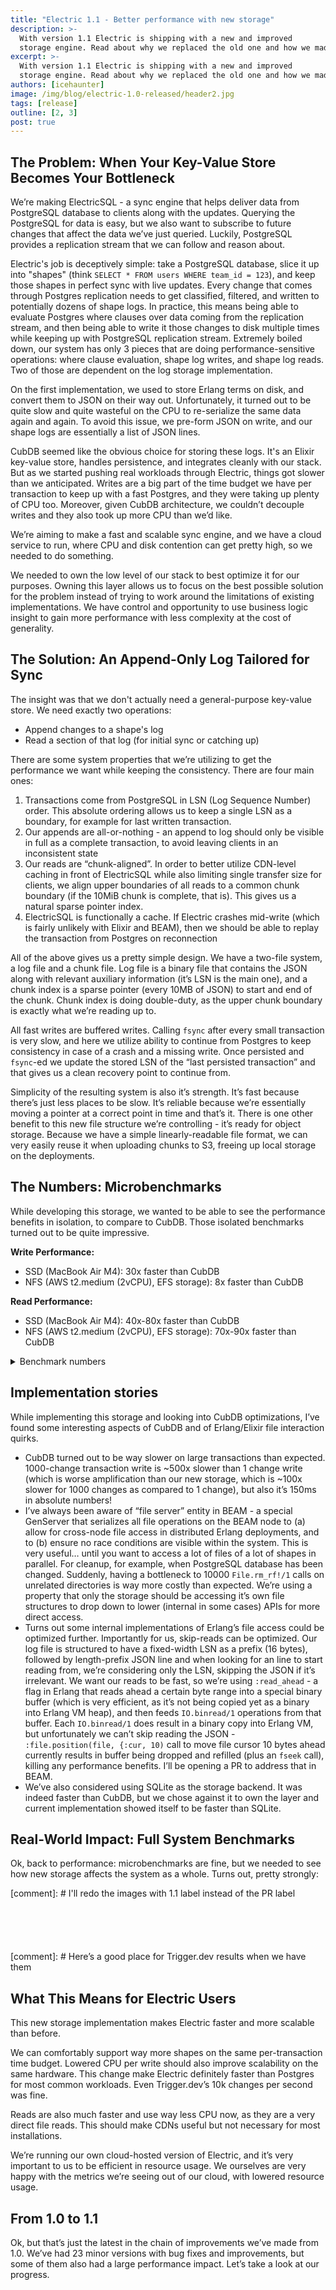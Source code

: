 ```yaml
---
title: "Electric 1.1 - Better performance with new storage"
description: >-
  With version 1.1 Electric is shipping with a new and improved
  storage engine. Read about why we replaced the old one and how we made it fast.
excerpt: >-
  With version 1.1 Electric is shipping with a new and improved
  storage engine. Read about why we replaced the old one and how we made it fast.
authors: [icehaunter]
image: /img/blog/electric-1.0-released/header2.jpg
tags: [release]
outline: [2, 3]
post: true
---
```


<script setup>


import oneShapeWriteImg from '/static/img/blog/electric-v1.1-new-storage/1-shape-latency.svg?url'
import nShapesWriteImg from '/static/img/blog/electric-v1.1-new-storage/n-shape-write-latency.svg?url'
import concurrentShapeCreationImg from '/static/img/blog/electric-v1.1-new-storage/concurrent-shape-creation.svg?url'
import writeFanoutImg from '/static/img/blog/electric-v1.1-new-storage/single-shape-fanout.svg?url'
import diverseShapeFanoutImg from '/static/img/blog/electric-v1.1-new-storage/diverse-shape-fanout.svg?url'

</script>

## The Problem: When Your Key-Value Store Becomes Your Bottleneck

We’re making ElectricSQL - a sync engine that helps deliver data from PostgreSQL database to clients along with the updates. Querying the PostgreSQL for data is easy, but we also want to subscribe to future changes that affect the data we’ve just queried. Luckily, PostgreSQL provides a replication stream that we can follow and reason about.

Electric's job is deceptively simple: take a PostgreSQL database, slice it up into "shapes" (think `SELECT * FROM users WHERE team_id = 123`), and keep those shapes in perfect sync with live updates. Every change that comes through Postgres replication needs to get classified, filtered, and written to potentially dozens of shape logs. In practice, this means being able to evaluate Postgres where clauses over data coming from the replication stream, and then being able to write it those changes to disk multiple times while keeping up with PostgreSQL replication stream. Extremely boiled down, our system has only 3 pieces that are doing performance-sensitive operations: where clause evaluation, shape log writes, and shape log reads. Two of those are dependent on the log storage implementation.

On the first implementation, we used to store Erlang terms on disk, and convert them to JSON on their way out. Unfortunately, it turned out to be quite slow and quite wasteful on the CPU to re-serialize the same data again and again. To avoid this issue, we pre-form JSON on write, and our shape logs are essentially a list of JSON lines.

CubDB seemed like the obvious choice for storing these logs. It's an Elixir key-value store, handles persistence, and integrates cleanly with our stack. But as we started pushing real workloads through Electric, things got slower than we anticipated. Writes are a big part of the time budget we have per transaction to keep up with a fast Postgres, and they were taking up plenty of CPU too. Moreover, given CubDB architecture, we couldn’t decouple writes and they also took up more CPU than we’d like.

We’re aiming to make a fast and scalable sync engine, and we have a cloud service to run, where CPU and disk contention can get pretty high, so we needed to do something.

We needed to own the low level of our stack to best optimize it for our purposes. Owning this layer allows us to focus on the best possible solution for the problem instead of trying to work around the limitations of existing implementations. We have control and opportunity to use business logic insight to gain more performance with less complexity at the cost of generality.

## **The Solution: An Append-Only Log Tailored for Sync**

The insight was that we don't actually need a general-purpose key-value store. We need exactly two operations:

- Append changes to a shape's log
- Read a section of that log (for initial sync or catching up)

There are some system properties that we’re utilizing to get the performance we want while keeping the consistency. There are four main ones:

1. Transactions come from PostgreSQL in LSN (Log Sequence Number) order. This absolute ordering allows us to keep a single LSN as a boundary, for example for last written transaction.
2. Our appends are all-or-nothing - an append to log should only be visible in full as a complete transaction, to avoid leaving clients in an inconsistent state
3. Our reads are “chunk-aligned”. In order to better utilize CDN-level caching in front of ElectricSQL while also limiting single transfer size for clients, we align upper boundaries of all reads to a common chunk boundary (if the 10MiB chunk is complete, that is). This gives us a natural sparse pointer index.
4. ElectricSQL is functionally a cache. If Electric crashes mid-write (which is fairly unlikely with Elixir and BEAM), then we should be able to replay the transaction from Postgres on reconnection

All of the above gives us a pretty simple design. We have a two-file system, a log file and a chunk file. Log file is a binary file that contains the JSON along with relevant auxiliary information (it’s LSN is the main one), and a chunk index is a sparse pointer (every 10MB of JSON) to start and end of the chunk. Chunk index is doing double-duty, as the upper chunk boundary is exactly what we’re reading up to.

All fast writes are buffered writes. Calling `fsync` after every small transaction is very slow, and here we utilize ability to continue from Postgres to keep consistency in case of a crash and a missing write. Once persisted and `fsync`-ed we update the stored LSN of the “last persisted transaction” and that gives us a clean recovery point to continue from.

Simplicity of the resulting system is also it’s strength. It’s fast because there’s just less places to be slow. It’s reliable because we’re essentially moving a pointer at a correct point in time and that’s it.
There is one other benefit to this new file structure we’re controlling - it’s ready for object storage. Because we have a simple linearly-readable file format, we can very easily reuse it when uploading chunks to S3, freeing up local storage on the deployments.

## The Numbers: Microbenchmarks

While developing this storage, we wanted to be able to see the performance benefits in isolation, to compare to CubDB. Those isolated benchmarks turned out to be quite impressive.

**Write Performance:**

- SSD (MacBook Air M4): 30x faster than CubDB
- NFS (AWS t2.medium (2vCPU), EFS storage): 8x faster than CubDB

**Read Performance:**

- SSD (MacBook Air M4): 40x-80x faster than CubDB
- NFS (AWS t2.medium (2vCPU), EFS storage): 70x-90x faster than CubDB

<details>

<summary>Benchmark numbers</summary>

### Write throughput, txns/ser with N rows in each txn

MacBook Air M4,

```
##### With input Large transaction (1000 ops) #####
Name                      ips        average  deviation         median         99th %
PureFileStorage        604.71        1.65 ms    ±14.69%        1.64 ms        2.09 ms
FileStorage              5.96      167.68 ms     ±7.61%      164.81 ms      233.74 ms

Comparison:
PureFileStorage        604.71
FileStorage              5.96 - 101.40x slower +166.03 ms

##### With input Medium transaction (20 ops) #####
Name                      ips        average  deviation         median         99th %
PureFileStorage        8.49 K       0.118 ms   ±273.26%     0.00838 ms        1.52 ms
FileStorage            0.29 K        3.49 ms    ±26.57%        3.45 ms        5.32 ms

Comparison:
PureFileStorage        8.49 K
FileStorage            0.29 K - 29.58x slower +3.37 ms

##### With input Small transaction (1 op) #####
Name                      ips        average  deviation         median         99th %
PureFileStorage      104.54 K        9.57 μs  ±1219.24%        1.46 μs        6.83 μs
FileStorage            3.12 K      320.04 μs    ±46.44%         303 μs      605.22 μs

Comparison:
PureFileStorage      104.54 K
FileStorage            3.12 K - 33.46x slower +310.48 μs
```

EC2 machine, CPU Information: Intel(R) Xeon(R) CPU E5-2686 v4 @ 2.30GHz, storage **on EFS drive**

```
##### With input Large transaction (1000 ops) #####
Name                      ips        average  deviation         median         99th %
PureFileStorage         10.07       99.29 ms    ±13.26%      100.69 ms      141.64 ms
FileStorage              1.40      712.58 ms    ±22.05%      725.28 ms      908.44 ms

Comparison:
PureFileStorage         10.07
FileStorage              1.40 - 7.18x slower +613.29 ms

##### With input Medium transaction (20 ops) #####
Name                      ips        average  deviation         median         99th %
PureFileStorage        295.02        3.39 ms   ±289.61%      0.0521 ms       40.94 ms
FileStorage             64.50       15.50 ms    ±38.81%       14.68 ms       33.05 ms

Comparison:
PureFileStorage        295.02
FileStorage             64.50 - 4.57x slower +12.11 ms

##### With input Small transaction (1 op) #####
Name                      ips        average  deviation         median         99th %
PureFileStorage        3.86 K        0.26 ms  ±1408.18%     0.00885 ms      0.0535 ms
FileStorage            0.71 K        1.40 ms   ±313.52%        0.77 ms        6.52 ms

Comparison:
PureFileStorage        3.86 K
FileStorage            0.71 K - 5.40x slower +1.14 ms
```

### Chunk-aligned read throughput, single reader

MacBook Air M4

```
##### With input 10 chunks #####
Name                      ips        average  deviation         median         99th %
PureFileStorage        475.38        2.10 ms    ±33.67%        2.01 ms        5.08 ms
FileStorage              6.49      154.07 ms    ±69.28%      137.81 ms      436.22 ms

Comparison:
PureFileStorage        475.38
FileStorage              6.49 - 73.24x slower +151.97 ms

##### With input 5 chunks #####
Name                      ips        average  deviation         median         99th %
PureFileStorage        379.42        2.64 ms    ±68.84%        2.11 ms       11.60 ms
FileStorage              7.59      131.68 ms    ±87.64%       99.40 ms      493.95 ms

Comparison:
PureFileStorage        379.42
FileStorage              7.59 - 49.96x slower +129.04 ms
```

EC2 machine, CPU Information: Intel(R) Xeon(R) CPU E5-2686 v4 @ 2.30GHz, storage **on EFS drive**

```
##### With input 10 chunks #####
Name                      ips        average  deviation         median         99th %
PureFileStorage         67.52       0.0148 s    ±73.26%       0.0131 s       0.0850 s
FileStorage              0.39         2.55 s    ±41.05%         2.55 s         3.29 s

Comparison:
PureFileStorage         67.52
FileStorage              0.39 - 172.34x slower +2.54 s

##### With input 5 chunks #####
Name                      ips        average  deviation         median         99th %
PureFileStorage         71.24       0.0140 s    ±33.50%       0.0128 s       0.0348 s
FileStorage              0.59         1.69 s    ±87.73%         1.50 s         3.64 s

Comparison:
PureFileStorage         71.24
FileStorage              0.59 - 120.19x slower +1.67 s
```

### Chunk-aligned read throughput, 200 reader concurrency (same machine)

Measured time is time to satisfy all 200 readers

MacBook Air M4

```
##### With input 10 chunks #####
Name                      ips        average  deviation         median         99th %
PureFileStorage          4.68         0.21 s     ±5.86%         0.21 s         0.25 s
FileStorage            0.0359        27.86 s     ±0.00%        27.86 s        27.86 s

Comparison:
PureFileStorage          4.68
FileStorage            0.0359 - 130.25x slower +27.65 s

##### With input 5 chunks #####
Name                      ips        average  deviation         median         99th %
PureFileStorage          3.99         0.25 s     ±3.08%         0.25 s         0.26 s
FileStorage            0.0624        16.04 s     ±0.00%        16.04 s        16.04 s

Comparison:
PureFileStorage          3.99
FileStorage            0.0624 - 64.06x slower +15.79 s
```

EC2 machine, CPU Information: Intel(R) Xeon(R) CPU E5-2686 v4 @ 2.30GHz, storage **on EFS drive**

```
##### With input 10 chunks #####
Name                      ips        average  deviation         median         99th %
PureFileStorage          0.75     0.0222 min     ±2.36%     0.0223 min     0.0228 min
FileStorage           0.00828       2.01 min     ±0.00%       2.01 min       2.01 min

Comparison:
PureFileStorage          0.75
FileStorage           0.00828 - 90.49x slower +1.99 min

##### With input 5 chunks #####
Name                      ips        average  deviation         median         99th %
PureFileStorage          0.52     0.0318 min     ±5.26%     0.0321 min     0.0334 min
FileStorage           0.00747       2.23 min     ±0.00%       2.23 min       2.23 min

Comparison:
PureFileStorage          0.52
FileStorage           0.00747 - 70.10x slower +2.20 min
```

</details>

## **Implementation stories**

While implementing this storage and looking into CubDB optimizations, I’ve found some interesting aspects of CubDB and of Erlang/Elixir file interaction quirks.

- CubDB turned out to be way slower on large transactions than expected. 1000-change transaction write is ~500x slower than 1 change write (which is worse amplification than our new storage, which is ~100x slower for 1000 changes as compared to 1 change), but also it’s 150ms in absolute numbers!
- I’ve always been aware of “file server” entity in BEAM - a special GenServer that serializes all file operations on the BEAM node to (a) allow for cross-node file access in distributed Erlang deployments, and to (b) ensure no race conditions are visible within the system. This is very useful… until you want to access a lot of files of a lot of shapes in parallel. For cleanup, for example, when PostgreSQL database has been changed. Suddenly, having a bottleneck to 10000 `File.rm_rf!/1` calls on unrelated directories is way more costly than expected. We’re using a property that only the storage should be accessing it’s own file structures to drop down to lower (internal in some cases) APIs for more direct access.
- Turns out some internal implementations of Erlang’s file access could be optimized further. Importantly for us, skip-reads can be optimized. Our log file is structured to have a fixed-width LSN as a prefix (16 bytes), followed by length-prefix JSON line and when looking for an line to start reading from, we’re considering only the LSN, skipping the JSON if it’s irrelevant. We want our reads to be fast, so we’re using `:read_ahead` - a flag in Erlang that reads ahead a certain byte range into a special binary buffer (which is very efficient, as it’s not being copied yet as a binary into Erlang VM heap), and then feeds `IO.binread/1` operations from that buffer. Each `IO.binread/1` does result in a binary copy into Erlang VM, but unfortunately we can’t skip reading the JSON - `:file.position(file, {:cur, 10)` call to move file cursor 10 bytes ahead currently results in buffer being dropped and refilled (plus an `fseek` call), killing any performance benefits. I’ll be opening a PR to address that in BEAM.
- We’ve also considered using SQLite as the storage backend. It was indeed faster than CubDB, but we chose against it to own the layer and current implementation showed itself to be faster than SQLite.

## Real-World Impact: Full System Benchmarks

Ok, back to performance: microbenchmarks are fine, but we needed to see how new storage affects the system as a whole. Turns out, pretty strongly:

[comment]: # I'll redo the images with 1.1 label instead of the PR label

<figure style="max-width: 512px">
  <a :href="oneShapeWriteImg">
    <img :src="oneShapeWriteImg" />
  </a>
</figure>

<figure style="max-width: 512px">
  <a :href="nShapesWriteImg">
    <img :src="nShapesWriteImg" />
  </a>
</figure>

<figure style="max-width: 512px">
  <a :href="concurrentShapeCreationImg">
    <img :src="concurrentShapeCreationImg" />
  </a>
</figure>

<figure style="max-width: 512px">
  <a :href="writeFanoutImg">
    <img :src="writeFanoutImg" />
  </a>
</figure>

<figure style="max-width: 512px">
  <a :href="diverseShapeFanoutImg">
    <img :src="diverseShapeFanoutImg" />
  </a>
</figure>

[comment]: # Here’s a good place for Trigger.dev results when we have them

## What This Means for Electric Users

This new storage implementation makes Electric faster and more scalable than before.

We can comfortably support way more shapes on the same per-transaction time budget. Lowered CPU per write should also improve scalability on the same hardware. This change make Electric definitely faster than Postgres for most common workloads. Even Trigger.dev’s 10k changes per second was fine.

Reads are also much faster and use way less CPU now, as they are a very direct file reads. This should make CDNs useful but not necessary for most installations.

We’re running our own cloud-hosted version of Electric, and it’s very important to us to be efficient in resource usage. We ourselves are very happy with the metrics we’re seeing out of our cloud, with lowered resource usage.

## From 1.0 to 1.1

Ok, but that’s just the latest in the chain of improvements we’ve made from 1.0. We’ve had 23 minor versions with bug fixes and improvements, but some of them also had a large performance impact. Let’s take a look at our progress.
